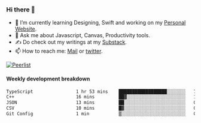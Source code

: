 ### Hi there 👋

- 🌱 I’m currently learning Designing, Swift and working on my [Personal Website](https://vaishak.de/).
- 💬 Ask me about Javascript, Canvas,  Productivity tools. 
- :writing_hand: Do check out my writings at my [Substack](https://kvaishak.substack.com/).
- 📫 How to reach me: [Mail](mailto:vaishak.kaippanchery@gmail.com) or [twitter](https://twitter.com/kvaishark).

[![Peerlist](https://github-readme-badge.peerlist.io/api/vaishak?style=plastic)](https://peerlist.io/vaishak)

#### Weekly development breakdown

<!--START_SECTION:waka-->

```txt
TypeScript                1 hr 53 mins    ██████████████████░░░░░░░   71.48 %
C++                       16 mins         ██▓░░░░░░░░░░░░░░░░░░░░░░   10.15 %
JSON                      13 mins         ██░░░░░░░░░░░░░░░░░░░░░░░   08.24 %
CSV                       10 mins         █▓░░░░░░░░░░░░░░░░░░░░░░░   06.76 %
Git Config                1 min           ▒░░░░░░░░░░░░░░░░░░░░░░░░   01.01 %
```

<!--END_SECTION:waka-->
